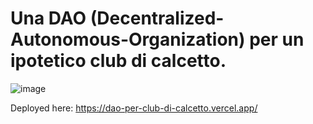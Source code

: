 # Una DAO (Decentralized-Autonomous-Organization) per un ipotetico club di calcetto.

![image](https://user-images.githubusercontent.com/56132403/159172663-219d163d-051d-4f17-92ef-46f47794a127.png)


Deployed here: https://dao-per-club-di-calcetto.vercel.app/
